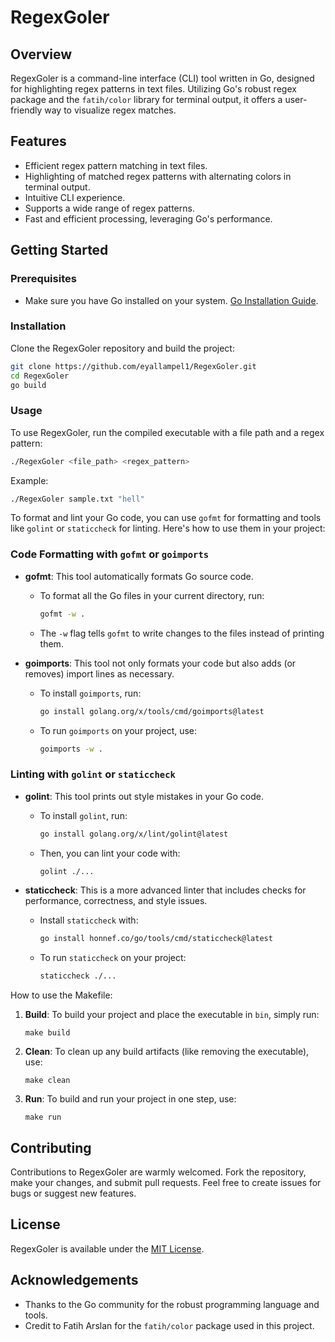 # RegexGoler

## Overview
RegexGoler is a command-line interface (CLI) tool written in Go, designed for highlighting regex patterns in text files. Utilizing Go's robust regex package and the `fatih/color` library for terminal output, it offers a user-friendly way to visualize regex matches.

## Features
- Efficient regex pattern matching in text files.
- Highlighting of matched regex patterns with alternating colors in terminal output.
- Intuitive CLI experience.
- Supports a wide range of regex patterns.
- Fast and efficient processing, leveraging Go's performance.

## Getting Started

### Prerequisites
- Make sure you have Go installed on your system. [Go Installation Guide](https://golang.org/doc/install).

### Installation
Clone the RegexGoler repository and build the project:
```bash
git clone https://github.com/eyallampel1/RegexGoler.git
cd RegexGoler
go build
```

### Usage
To use RegexGoler, run the compiled executable with a file path and a regex pattern:
```bash
./RegexGoler <file_path> <regex_pattern>
```
Example:
```bash
./RegexGoler sample.txt "hell"
```
To format and lint your Go code, you can use `gofmt` for formatting and tools like `golint` or `staticcheck` for linting. Here's how to use them in your project:

### Code Formatting with `gofmt` or `goimports`
- **gofmt**: This tool automatically formats Go source code.
   - To format all the Go files in your current directory, run:
     ```bash
     gofmt -w .
     ```
   - The `-w` flag tells `gofmt` to write changes to the files instead of printing them.

- **goimports**: This tool not only formats your code but also adds (or removes) import lines as necessary.
   - To install `goimports`, run:
     ```bash
     go install golang.org/x/tools/cmd/goimports@latest
     ```
   - To run `goimports` on your project, use:
     ```bash
     goimports -w .
     ```

### Linting with `golint` or `staticcheck`
- **golint**: This tool prints out style mistakes in your Go code.
   - To install `golint`, run:
     ```bash
     go install golang.org/x/lint/golint@latest
     ```
   - Then, you can lint your code with:
     ```bash
     golint ./...
     ```

- **staticcheck**: This is a more advanced linter that includes checks for performance, correctness, and style issues.
   - Install `staticcheck` with:
     ```bash
     go install honnef.co/go/tools/cmd/staticcheck@latest
     ```
   - To run `staticcheck` on your project:
     ```bash
     staticcheck ./...
     ```

How to use the Makefile:

1. **Build**: To build your project and place the executable in `bin`, simply run:
   ```
   make build
   ```

2. **Clean**: To clean up any build artifacts (like removing the executable), use:
   ```
   make clean
   ```

3. **Run**: To build and run your project in one step, use:
   ```
   make run
   ```
## Contributing
Contributions to RegexGoler are warmly welcomed. Fork the repository, make your changes, and submit pull requests. Feel free to create issues for bugs or suggest new features.

## License
RegexGoler is available under the [MIT License](LICENSE).

## Acknowledgements
- Thanks to the Go community for the robust programming language and tools.
- Credit to Fatih Arslan for the `fatih/color` package used in this project.